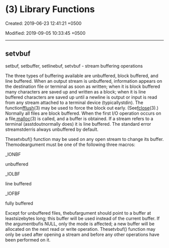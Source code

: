 # (3) Library Functions

Created: 2019-06-23 12:41:21 +0500

Modified: 2019-09-05 10:33:45 +0500

---

## setvbuf

setbuf, setbuffer, setlinebuf, setvbuf - stream buffering operations

The three types of buffering available are unbuffered, block buffered, and line buffered. When an output stream is unbuffered, information appears on the destination file or terminal as soon as written; when it is block buffered many characters are saved up and written as a block; when it is line buffered characters are saved up until a newline is output or input is read from any stream attached to a terminal device (typicallystdin). The function[fflush](https://linux.die.net/man/3/fflush)(3) may be used to force the block out early. (See[fclose](https://linux.die.net/man/3/fclose)(3).) Normally all files are block buffered. When the first I/O operation occurs on a file,[malloc](https://linux.die.net/man/3/malloc)(3) is called, and a buffer is obtained. If a stream refers to a terminal (asstdoutnormally does) it is line buffered. The standard error streamstderris always unbuffered by default.

Thesetvbuf() function may be used on any open stream to change its buffer. Themodeargument must be one of the following three macros:

_IONBF

unbuffered

_IOLBF

line buffered

_IOFBF

fully buffered

Except for unbuffered files, thebufargument should point to a buffer at leastsizebytes long; this buffer will be used instead of the current buffer. If the argumentbufis NULL, only the mode is affected; a new buffer will be allocated on the next read or write operation. Thesetvbuf() function may only be used after opening a stream and before any other operations have been performed on it.
